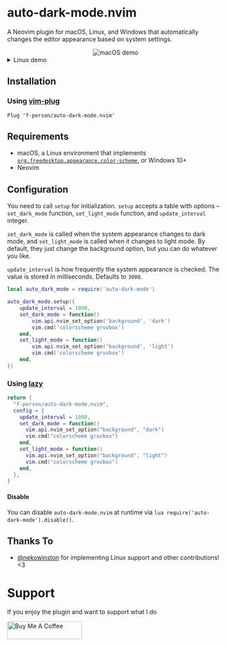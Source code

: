 # auto-dark-mode.nvim
A Neovim plugin for macOS, Linux, and Windows that automatically changes the
editor appearance based on system settings.

<!-- panvimdoc-ignore-start -->

<div style="display: flex; justify-content: center;">
	<img src="https://user-images.githubusercontent.com/79978224/257745167-36f16e78-e4d0-47d7-a395-8b2abba8ea88.gif" alt="macOS demo" style="max-width: 800px; object-fit: contain;"/>
</div>

<details>
<summary>Linux demo</summary>

<div style="display: flex; justify-content: center;">
	<img src="https://user-images.githubusercontent.com/79978224/257745238-699764e1-2fcb-4c47-b353-7c90235a12e1.gif" alt="Linux demo" style="max-width: 800px; object-fit: contain;"/>
</div>

</details>
<!-- panvimdoc-ignore-end -->

## Installation

### Using [vim-plug](https://github.com/junegunn/vim-plug)

```vim
Plug 'f-person/auto-dark-mode.nvim'
```

## Requirements
* macOS, a Linux environment that implements
  [`org.freedesktop.appearance.color-scheme`](https://github.com/flatpak/xdg-desktop-portal/issues/629),
  or Windows 10+
* Neovim

## Configuration
You need to call `setup` for initialization.
`setup` accepts a table with options – `set_dark_mode` function,
`set_light_mode` function, and `update_interval` integer.

`set_dark_mode` is called when the system appearance changes to dark mode, and
`set_light_mode` is called when it changes to light mode.
By default, they just change the background option, but you can do whatever you like.

`update_interval` is how frequently the system appearance is checked.
The value is stored in milliseconds. Defaults to `3000`.

```lua
local auto_dark_mode = require('auto-dark-mode')

auto_dark_mode.setup({
	update_interval = 1000,
	set_dark_mode = function()
		vim.api.nvim_set_option('background', 'dark')
		vim.cmd('colorscheme gruvbox')
	end,
	set_light_mode = function()
		vim.api.nvim_set_option('background', 'light')
		vim.cmd('colorscheme gruvbox')
	end,
})
```

### Using [lazy](https://github.com/folke/lazy.nvim)

```lua
return {
  "f-person/auto-dark-mode.nvim",
  config = {
    update_interval = 1000,
    set_dark_mode = function()
      vim.api.nvim_set_option("background", "dark")
      vim.cmd("colorscheme gruvbox")
    end,
    set_light_mode = function()
      vim.api.nvim_set_option("background", "light")
      vim.cmd("colorscheme gruvbox")
    end,
  },
}
```

#### Disable
You can disable `auto-dark-mode.nvim` at runtime via `lua require('auto-dark-mode').disable()`.

## Thanks To
* [@nekowinston](https://github.com/nekowinston) for implementing Linux support and other contributions! <3

# Support
If you enjoy the plugin and want to support what I do

<a href="https://www.buymeacoffee.com/fperson" target="_blank"><img src="https://cdn.buymeacoffee.com/buttons/default-orange.png" alt="Buy Me A Coffee" height="41"  width="174"></a>
